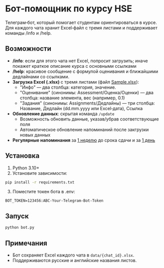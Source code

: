 
# Бот‑помощник по курсу HSE

Телеграм‑бот, который помогает студентам ориентироваться в курсе. Для каждого чата хранит Excel‑файл с тремя листами и поддерживает команды /info и /help.

## Возможности
- **/info**: если для этого чата нет Excel, попросит загрузить; иначе покажет краткое описание курса с основными ссылками
- **/help**: красивое сообщение с формулой оценивания и ближайшими дедлайнами со ссылками.
- **Загрузка Excel (.xlsx)** с тремя листами (файл <u>Sample.xlsx</u>):
  - "Инфо" — два столбца: категория, значение.
  - "Оценивание" (синонимы: Assessment/Оценка/Оценки) — два столбца: название элемента, вес (например, 0.1)
  - "Задания" (синонимы: Assignments/Дедлайны) — три столбца: Название, Дедлайн (dd.mm.yyyy или Excel‑дата), Ссылка
- **Обновление данных**: скрытая команда ```/update```
  - Возможность обновить данные, указав/убрав соответствующие поля
  - Автоматическое обновление напоминаний после закгрузки новых данных
- **Регулярные напоминания** за <u>1 неделю</u> до срока сдачи и за <u>1 день</u>

## Установка
1. Python 3.10+
2. Установите зависимости:
```bash
pip install -r requirements.txt
```
3. Поместите токен бота в .env:
```env
BOT_TOKEN=123456:ABC-Your-Telegram-Bot-Token
```

## Запуск
```bash
python bot.py
```

## Примечания
- Бот сохраняет Excel каждого чата в `data/{chat_id}.xlsx`.
- Поддерживаются русские и английские названия листов.
